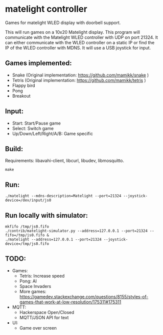matelight controller
====================

Games for matelight WLED display with doorbell support.

This will run games on a 10x20 Matelight display. This program will
communicate with the Matelight WLED controller with UDP on port 21324.
It can either communicate with the WLED controller on a static IP or
find the IP of the WLED controller with MDNS. It will use a USB joystick
for input.

Games implemented:
------------------
- Snake (Original implementation: https://github.com/mamikk/snake )
- Tetris (Original implementation: https://github.com/mamikk/tetris )
- Flappy bird
- Pong
- Breakout

Input:
------
- Start: Start/Pause game
- Select: Switch game
- Up/Down/Left/Right/A/B: Game specific

Build:
------
Requirements: libavahi-client, libcurl, libudev, libmosquitto.
```
make
```

Run:
----
```
./matelight --mdns-description=Matelight --port=21324 --joystick-device=/dev/input/js0
```

Run locally with simulator:
---------------------------
```
mkfifo /tmp/js0.fifo
./contrib/matelight-simulator.py --address=127.0.0.1 --port=21324 --fifo=/tmp/js0.fifo &
./matelight --address=127.0.0.1 --port=21324 --joystick-device=/tmp/js0.fifo
```

TODO:
-----
- Games:
  - Tetris: Increase speed
  - Pong: AI
  - Space Invaders
  - More games: https://gamedev.stackexchange.com/questions/8155/styles-of-games-that-work-at-low-resolution/175311#175311
- MQTT:
  - Hackerspace Open/Closed
  - MQTT/JSON API for text
- UI:
  - Game over screen
